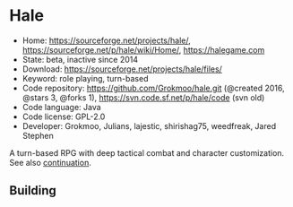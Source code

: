 # Hale

- Home: https://sourceforge.net/projects/hale/, https://sourceforge.net/p/hale/wiki/Home/, https://halegame.com
- State: beta, inactive since 2014
- Download: https://sourceforge.net/projects/hale/files/
- Keyword: role playing, turn-based
- Code repository: https://github.com/Grokmoo/hale.git (@created 2016, @stars 3, @forks 1), https://svn.code.sf.net/p/hale/code (svn old)
- Code language: Java
- Code license: GPL-2.0
- Developer: Grokmoo, Julians, lajestic, shirishag75, weedfreak, Jared Stephen

A turn-based RPG with deep tactical combat and character customization.
See also [continuation](https://github.com/Trilarion/hale).

## Building

